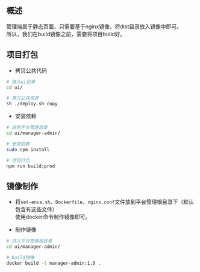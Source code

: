 ## 概述
管理端属于静态页面，只需要基于nginx镜像，将dist目录放入镜像中即可。\
所以，我们在build镜像之前，需要将项目build好。

## 项目打包

- 拷贝公共代码

```bash
# 进入ui目录
cd ui/

# 拷贝公共资源
sh ./deploy.sh copy
```

- 安装依赖

```bash
# 进到平台管理目录
cd ui/manager-admin/

# 安装依赖
sudo npm install

# 项目打包
npm run build:prod
```

## 镜像制作
- 将`set-envs.sh`、`Dockerfile`、`nginx.conf`文件放到平台管理根目录下（默认包含有这些文件）\
使用docker命令制作镜像即可。

- 制作镜像
```bash
# 进入平台管理根目录
cd ui/manager-admin/

# build镜像
docker build -t manager-admin:1.0 .
```
